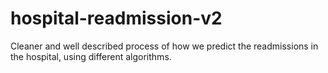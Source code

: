 # hospital-readmission-v2
Cleaner and well described process of how we predict the readmissions in the hospital, using different algorithms. 
